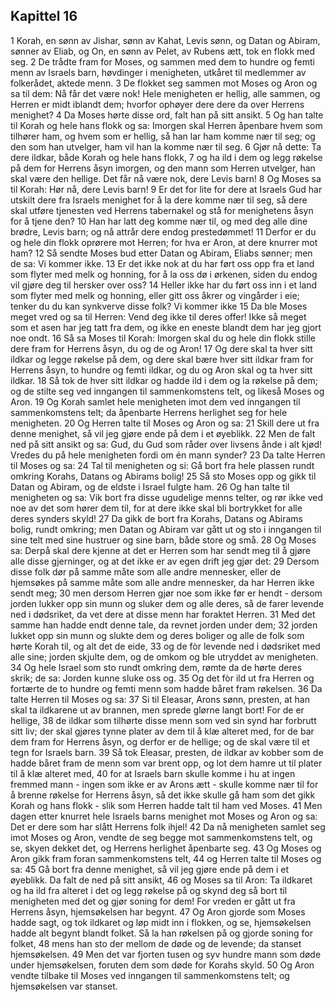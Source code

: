 ## Kapittel 16

1 Korah, en sønn av Jishar, sønn av Kahat, Levis sønn, og Datan og Abiram, sønner av Eliab, og On, en sønn av Pelet, av Rubens ætt, tok en flokk med seg.
2 De trådte fram for Moses, og sammen med dem to hundre og femti menn av Israels barn, høvdinger i menigheten, utkåret til medlemmer av folkerådet, aktede menn.
3 De flokket seg sammen mot Moses og Aron og sa til dem: Nå får det være nok! Hele menigheten er hellig, alle sammen, og Herren er midt iblandt dem; hvorfor ophøyer dere dere da over Herrens menighet?
4 Da Moses hørte disse ord, falt han på sitt ansikt.
5 Og han talte til Korah og hele hans flokk og sa: Imorgen skal Herren åpenbare hvem som tilhører ham, og hvem som er hellig, så han lar ham komme nær til seg; og den som han utvelger, ham vil han la komme nær til seg.
6 Gjør nå dette: Ta dere ildkar, både Korah og hele hans flokk,
7 og ha ild i dem og legg røkelse på dem for Herrens åsyn imorgen, og den mann som Herren utvelger, han skal være den hellige. Det får nå være nok, dere Levis barn!
8 Og Moses sa til Korah: Hør nå, dere Levis barn!
9 Er det for lite for dere at Israels Gud har utskilt dere fra Israels menighet for å la dere komme nær til seg, så dere skal utføre tjenesten ved Herrens tabernakel og stå for menighetens åsyn for å tjene den?
10 Han har latt deg komme nær til, og med deg alle dine brødre, Levis barn; og nå attrår dere endog prestedømmet!
11 Derfor er du og hele din flokk oprørere mot Herren; for hva er Aron, at dere knurrer mot ham?
12 Så sendte Moses bud etter Datan og Abiram, Eliabs sønner; men de sa: Vi kommer ikke.
13 Er det ikke nok at du har ført oss opp fra et land som flyter med melk og honning, for å la oss dø i ørkenen, siden du endog vil gjøre deg til hersker over oss?
14 Heller ikke har du ført oss inn i et land som flyter med melk og honning, eller gitt oss åkrer og vingårder i eie; tenker du du kan synkverve disse folk? Vi kommer ikke
15 Da ble Moses meget vred og sa til Herren: Vend deg ikke til deres offer! Ikke så meget som et asen har jeg tatt fra dem, og ikke en eneste blandt dem har jeg gjort noe ondt.
16 Så sa Moses til Korah: Imorgen skal du og hele din flokk stille dere fram for Herrens åsyn, du og de og Aron!
17 Og dere skal ta hver sitt ildkar og legge røkelse på dem, og dere skal bære hver sitt ildkar fram for Herrens åsyn, to hundre og femti ildkar, og du og Aron skal og ta hver sitt ildkar.
18 Så tok de hver sitt ildkar og hadde ild i dem og la røkelse på dem; og de stilte seg ved inngangen til sammenkomstens telt, og likeså Moses og Aron.
19 Og Korah samlet hele menigheten imot dem ved inngangen til sammenkomstens telt; da åpenbarte Herrens herlighet seg for hele menigheten.
20 Og Herren talte til Moses og Aron og sa:
21 Skill dere ut fra denne menighet, så vil jeg gjøre ende på dem i et øyeblikk.
22 Men de falt ned på sitt ansikt og sa: Gud, du Gud som råder over livsens ånde i alt kjød! Vredes du på hele menigheten fordi om én mann synder?
23 Da talte Herren til Moses og sa:
24 Tal til menigheten og si: Gå bort fra hele plassen rundt omkring Korahs, Datans og Abirams bolig!
25 Så sto Moses opp og gikk til Datan og Abiram, og de eldste i Israel fulgte ham.
26 Og han talte til menigheten og sa: Vik bort fra disse ugudelige menns telter, og rør ikke ved noe av det som hører dem til, for at dere ikke skal bli bortrykket for alle deres synders skyld!
27 Da gikk de bort fra Korahs, Datans og Abirams bolig, rundt omkring; men Datan og Abiram var gått ut og sto i inngangen til sine telt med sine hustruer og sine barn, både store og små.
28 Og Moses sa: Derpå skal dere kjenne at det er Herren som har sendt meg til å gjøre alle disse gjerninger, og at det ikke er av egen drift jeg gjør det:
29 Dersom disse folk dør på samme måte som alle andre mennesker, eller de hjemsøkes på samme måte som alle andre mennesker, da har Herren ikke sendt meg;
30 men dersom Herren gjør noe som ikke før er hendt - dersom jorden lukker opp sin munn og sluker dem og alle deres, så de farer levende ned i dødsriket, da vet dere at disse menn har foraktet Herren.
31 Med det samme han hadde endt denne tale, da revnet jorden under dem;
32 jorden lukket opp sin munn og slukte dem og deres boliger og alle de folk som hørte Korah til, og alt det de eide,
33 og de fòr levende ned i dødsriket med alle sine; jorden skjulte dem, og de omkom og ble utryddet av menigheten.
34 Og hele Israel som sto rundt omkring dem, rømte da de hørte deres skrik; de sa: Jorden kunne sluke oss og.
35 Og det fòr ild ut fra Herren og fortærte de to hundre og femti menn som hadde båret fram røkelsen.
36 Da talte Herren til Moses og sa:
37 Si til Eleasar, Arons sønn, presten, at han skal ta ildkarene ut av brannen, men sprede glørne langt bort! For de er hellige,
38 de ildkar som tilhørte disse menn som ved sin synd har forbrutt sitt liv; der skal gjøres tynne plater av dem til å klæ alteret med, for de bar dem fram for Herrens åsyn, og derfor er de hellige; og de skal være til et tegn for Israels barn.
39 Så tok Eleasar, presten, de ildkar av kobber som de hadde båret fram de menn som var brent opp, og lot dem hamre ut til plater til å klæ alteret med,
40 for at Israels barn skulle komme i hu at ingen fremmed mann - ingen som ikke er av Arons ætt - skulle komme nær til for å brenne røkelse for Herrens åsyn, så det ikke skulle gå ham som det gikk Korah og hans flokk - slik som Herren hadde talt til ham ved Moses.
41 Men dagen etter knurret hele Israels barns menighet mot Moses og Aron og sa: Det er dere som har slått Herrens folk ihjel!
42 Da nå menigheten samlet seg imot Moses og Aron, vendte de seg begge mot sammenkomstens telt, og se, skyen dekket det, og Herrens herlighet åpenbarte seg.
43 Og Moses og Aron gikk fram foran sammenkomstens telt,
44 og Herren talte til Moses og sa:
45 Gå bort fra denne menighet, så vil jeg gjøre ende på dem i et øyeblikk. Da falt de ned på sitt ansikt,
46 og Moses sa til Aron: Ta ildkaret og ha ild fra alteret i det og legg røkelse på og skynd deg så bort til menigheten med det og gjør soning for dem! For vreden er gått ut fra Herrens åsyn, hjemsøkelsen har begynt.
47 Og Aron gjorde som Moses hadde sagt, og tok ildkaret og løp midt inn i flokken, og se, hjemsøkelsen hadde alt begynt blandt folket. Så la han røkelsen på og gjorde soning for folket,
48 mens han sto der mellom de døde og de levende; da stanset hjemsøkelsen.
49 Men det var fjorten tusen og syv hundre mann som døde under hjemsøkelsen, foruten dem som døde for Korahs skyld.
50 Og Aron vendte tilbake til Moses ved inngangen til sammenkomstens telt; og hjemsøkelsen var stanset.
